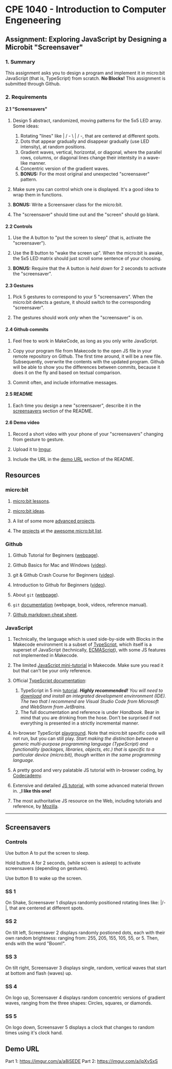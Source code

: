 # CPE 1040 - Introduction to Computer Engeneering

## Assignment: Exploring JavaScript by Designing a Microbit "Screensaver"

### 1. Summary

This assignment asks you to design a program and implement it in micro:bit JavaScript (that is, TypeScript) from scratch. **No Blocks!** This assignment is submitted through Github.

### 2. Requirements

#### 2.1 "Screensavers"

1. Design 5 abstract, randomized, moving patterns for the 5x5 LED array. Some ideas:
   1. Rotating "lines" like | / - \ | / -, that are centered at different spots.
   2. Dots that appear gradually and disappear gradually (use LED intensity), at random positions.
   3. Gradient waves, vertical, horizontal, or diagonal, where the parallel rows, columns, or diagonal lines change their intentsity in a wave-like manner.
   4. Concentric version of the gradient waves.
   5. **BONUS:** For the most original and unexpected "screensaver" pattern.
   
2. Make sure you can control which one is displayed. It's a good idea to wrap them in functions.

3. **BONUS:** Write a Screensaver class for the micro:bit.

4. The "screensaver" should time out and the "screen" should go blank.

#### 2.2 Controls

1. Use the A button to "put the screen to sleep" (that is, activate the "screensaver").

2. Use the B button to "wake the screen up". When the micro:bit is awake, the 5x5 LED matrix should just scroll some sentence of your choosing.

3. **BONUS:** Require that the A button is _held down_ for 2 seconds to activate the "screensaver".

#### 2.3 Gestures

1. Pick 5 gestures to correspond to your 5 "screensavers". When the micro:bit detects a gesture, it should switch to the corresponding "screensaver".

2. The gestures should work _only_ when the "screensaver" is on.

#### 2.4 Github commits

1. Feel free to work in MakeCode, as long as you only write JavaScript. 

2. Copy your program file from Makecode to the open JS file in your remote repository on Github. The first time around, it will be a new file. Subsequently, overwrite the contents with the updated program. Github will be able to show you the differences between commits, because it does it on the fly and based on textual comparison.

3. Commit often, and include informative messages.

#### 2.5 README

1. Each time you design a new "screensaver", describe it in the [screensavers](#screensavers) section of the README.

#### 2.6 Demo video

1. Record a short video with your phone of your "screensavers" changing from gesture to gesture.

2. Upload it to [Imgur](https://help.imgur.com/hc/en-us/articles/115000083326-What-files-can-I-upload-What-is-the-size-limit-).

3. Include the URL in the [demo URL](#demo-url) section of the README.

## Resources

### micro:bit 

1. [micro:bit lessons](https://makecode.microbit.org/lessons).

2. [micro:bit ideas](https://microbit.org/ideas/).

3. A list of some more [advanced projects](https://www.itpro.co.uk/desktop-hardware/26289/13-top-bbc-micro-bit-projects).

4. The [projects](https://www.itpro.co.uk/desktop-hardware/26289/13-top-bbc-micro-bit-projects) at the [awesome micro:bit list](https://github.com/carlosperate/awesome-microbit).

### Github

1. Github Tutorial for Beginners ([webpage](https://product.hubspot.com/blog/git-and-github-tutorial-for-beginners)).

2. Github Basics for Mac and Windows ([video](https://www.youtube.com/watch?v=0fKg7e37bQE)).

3. git & Github Crash Course for Beginners ([video](https://www.youtube.com/watch?v=SWYqp7iY_Tc)).

4. Introduction to Github for Beginners ([video](https://www.youtube.com/watch?v=fQLK8Ib_SKk)).

5. About `git` ([webpage](https://git-scm.com/about)).

6. `git` [documentation](https://git-scm.com/doc) (webpage, book, videos, reference manual).

7. [Github markdown cheat sheet](https://github.com/adam-p/markdown-here/wiki/Markdown-Cheatsheet).

### JavaScript

1. Technically, the language which is used side-by-side with Blocks in the Makecode environment is a subset of [TypeScript](https://makecode.com/language), which itself is a superset of JavaScript (technically, [ECMAScript](https://www.ecma-international.org/ecma-262/10.0/index.html#Title)), with some JS features not implemented in Makecode.

2. The limited [JavaScript mini-tutorial](https://makecode.microbit.org/javascript) in Makecode. Make sure you read it but that can't be your only reference.

3. Official [TypeScript documentation]():
   1. TypeScript in 5 min [tutorial](https://www.typescriptlang.org/docs/handbook/typescript-in-5-minutes.html). _**Highly recommended!** You will need to [download](https://www.typescriptlang.org/index.html#download-links) and install an integrated development envinronment (IDE). The two that I recommend are Visual Studio Code from Microsoft and WebStorm from JetBrains._
   2. The full documentation and reference is under _Handbook_. Bear in mind that you are drinking from the hose. Don't be surprised if not everything is presented in a strictly incremental manner.
   
4. In-browser TypeScript [playground](https://www.typescriptlang.org/play/index.html). Note that micro:bit specific code will not run, but you can still play. _Start making the distinction between a generic multi-purpose programming language (TypeScript) and functionality (packages, libraries, objects, etc.) that is specific to a particular device (micro:bit), though written in the same programming language._

5. A pretty good and very palatable JS tutorial with in-browser coding, by [Codecademy](https://www.codecademy.com/learn/introduction-to-javascript).

6. Extensive and detailed [JS tutorial](https://javascript.info/), with some advanced material thrown in. _**I like this one!**

7. The most authoritative JS resource on the Web, including tutorials and reference, by [Mozilla](https://developer.mozilla.org/en-US/docs/Web/JavaScript).

---

## Screensavers

### Controls
Use button A to put the screen to sleep.

Hold button A for 2 seconds, (while screen is asleep) to activate screensavers (depending on gestures).

Use button B to wake up the screen.

### SS 1

On Shake, Screensaver 1 displays randomly positioned rotating lines like: |/-\|, that are centered at different spots.

### SS 2 

On tilt left, Screensaver 2 displays randomly postioned dots, each with their own random brightness: ranging from: 255, 205, 155, 105, 55, or 5. Then, ends with the word "Boom!". 

### SS 3 

On tilt right, Screensaver 3 displays single, random, vertical waves that start at bottom and flash (waves) up.  

### SS 4 

On logo up, Screensaver 4 displays random concentric versions of gradient waves, ranging from the three shapes: Circles, squares, or diamonds.  

### SS 5 

On logo down, Screensaver 5 displays a clock that changes to random times using it's clock hand.


## Demo URL
Part 1: https://imgur.com/a/a8iSEDE
Part 2: https://imgur.com/a/ipXvSxS

